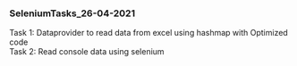 ### SeleniumTasks_26-04-2021

Task 1: Dataprovider to read data from excel using hashmap with Optimized code <br>
Task 2: Read console data using selenium
